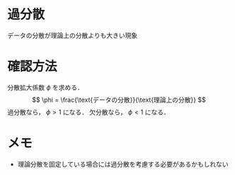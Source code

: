 # 過分散

データの分散が理論上の分散よりも大きい現象

# 確認方法

分散拡大係数 $\phi$ を求める．
$$
\phi = \frac{\text{データの分散}}{\text{理論上の分散}}
$$
過分散なら， $\phi > 1$ になる．
欠分散なら， $\phi < 1$ になる．

# メモ

- 理論分散を固定している場合には過分散を考慮する必要があるかもしれない